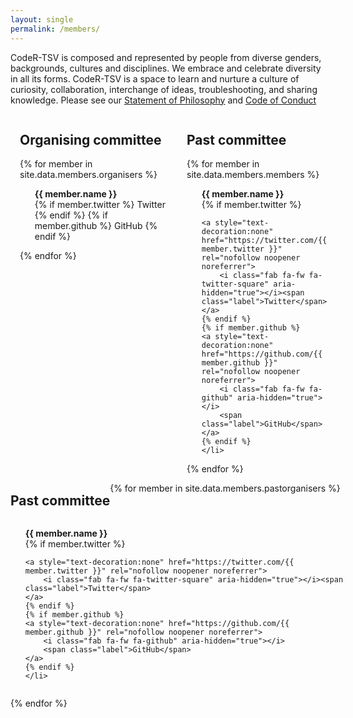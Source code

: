 ```yaml
---
layout: single
permalink: /members/
---
```


<style>
.container{width: 100%;padding-right:15px;padding-left:15px;margin-right:auto;margin-left:auto}
@media (min-width:576px){
.col-sm{position:relative;width:100%;min-height:1px;padding-right:15px;padding-left:15px;-ms-flex-preferred-size:0;flex-basis:0;-webkit-box-flex:1;-ms-flex-positive:1;flex-grow:1;max-width:100%}}
.row{display:-webkit-box;display:-ms-flexbox;display:flex;-ms-flex-wrap:wrap;flex-wrap:wrap;margin-right:-15px;margin-left:-15px}

</style>

CodeR-TSV is composed and represented by people from diverse genders, backgrounds, cultures and disciplines. We embrace and celebrate diversity in all its forms. CodeR-TSV is a space to learn and nurture a culture of curiosity, collaboration, interchange of ideas, troubleshooting, and sharing knowledge. Please see our [Statement of Philosophy](https://github.com/codertsv/GroupPolicies/blob/master/code-of-conduct.md) and [Code of Conduct](https://github.com/codertsv/GroupPolicies/blob/master/code-of-conduct.md)

<div class="container">
<div class="row">
<div class="col-sm">
<h2>Organising committee</h2>


{% for member in site.data.members.organisers %}

<ul class="social-icons" style="list-style: none;">
    <li>
        <b>{{ member.name }}</b>
    </li>
    <li>
    {% if member.twitter %}
    <a style="text-decoration:none" href="https://twitter.com/{{ member.twitter }}" rel="nofollow noopener noreferrer">
        <i class="fab fa-fw fa-twitter-square" aria-hidden="true"></i><span class="label">Twitter</span>
    </a>
    {% endif %}
    {% if member.github %}
    <a style="text-decoration:none" href="https://github.com/{{ member.github }}" rel="nofollow noopener noreferrer">
        <i class="fab fa-fw fa-github" aria-hidden="true"></i>
        <span class="label">GitHub</span>
    </a>
    {% endif %}
    </li>
</ul>
{% endfor %}

</div>

  
<div class="col-sm">
<h2>Past committee</h2>


{% for member in site.data.members.members %}
<ul class="social-icons" style="list-style: none;">
    <li>
        <b>{{ member.name }}</b>
    </li>
    <li>
    {% if member.twitter %}

    <a style="text-decoration:none" href="https://twitter.com/{{ member.twitter }}" rel="nofollow noopener noreferrer">
        <i class="fab fa-fw fa-twitter-square" aria-hidden="true"></i><span class="label">Twitter</span>
    </a>
    {% endif %}
    {% if member.github %}
    <a style="text-decoration:none" href="https://github.com/{{ member.github }}" rel="nofollow noopener noreferrer">
        <i class="fab fa-fw fa-github" aria-hidden="true"></i>
        <span class="label">GitHub</span>
    </a>
    {% endif %}
    </li>
</ul>
{% endfor %}

</div>
</div>

<div class="row">
    
<h2>Past committee</h2>

{% for member in site.data.members.pastorganisers %}
<ul class="social-icons" style="list-style: none;">
    <li>
        <b>{{ member.name }}</b>
    </li>
    <li>
    {% if member.twitter %}

    <a style="text-decoration:none" href="https://twitter.com/{{ member.twitter }}" rel="nofollow noopener noreferrer">
        <i class="fab fa-fw fa-twitter-square" aria-hidden="true"></i><span class="label">Twitter</span>
    </a>
    {% endif %}
    {% if member.github %}
    <a style="text-decoration:none" href="https://github.com/{{ member.github }}" rel="nofollow noopener noreferrer">
        <i class="fab fa-fw fa-github" aria-hidden="true"></i>
        <span class="label">GitHub</span>
    </a>
    {% endif %}
    </li>
</ul>
{% endfor %}
    
</div>

</div>
